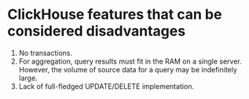 # ClickHouse features that can be considered disadvantages

1. No transactions.
2. For aggregation, query results must fit in the RAM on a single server. However, the volume of source data for a query may be indefinitely large.
3. Lack of full-fledged UPDATE/DELETE implementation.

